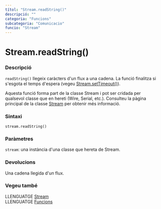 ```yaml
---
títol: "Stream.readString()"
descripció: ""
categoria: "Funcions"
subcategoria: "Comunicacio"
funcio: "Stream"
---
```


# Stream.readString()

### Descripció

`readString()` llegeix caràcters d'un flux a una cadena. La funció finalitza si s'esgota el temps d'espera (vegeu [Stream.setTimeout()](./Stream.setTimeout().md)).

Aquesta funció forma part de la classe Stream i pot ser cridada per qualsevol classe que en hereti (Wire, Serial, etc.). Consulteu la pàgina principal de la classe [Stream](../Stream.md) per obtenir més informació.

### Sintaxi

`stream.readString()`

### Paràmetres

`stream`: una instància d'una classe que hereta de Stream.

### Devolucions

Una cadena llegida d'un flux.

### Vegeu també

LLENGUATGE [Stream](../Stream.md)  
LLENGUATGE [Funcions](../../Funcions.md)  
